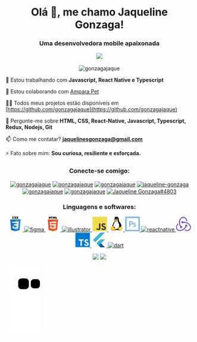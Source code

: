 <h1 align = "center"> Olá 👋, me chamo Jaqueline Gonzaga! </h1>
<h3 align = "center"> Uma desenvolvedora mobile apaixonada </h3>

<p align = "center"> <img src="https://media.giphy.com/media/L1R1tvI9svkIWwpVYr/giphy.gif" /> </p>

<p align="center"> <img src="https://komarev.com/ghpvc/?username=gonzagajaque&label=Profile%20views&color=0e75b6&style=flat" alt="gonzagajaque" /> </p>

🌱 Estou trabalhando com **Javascript, React Native e Typescript**

👯 Estou colaborando com [Ampara Pet](https://github.com/gonzagajaque/app_ampara_pet)

👨‍💻 Todos meus projetos estão disponiveis em [https://github.com/gonzagajaque](https://github.com/gonzagajaque)

💬 Pergunte-me sobre **HTML, CSS, React-Native, Javascript, Typescript, Redux, Nodejs, Git**

📫 Como me contatar? **jaquelinesgonzaga@gmail.com**

⚡ Fato sobre mim: **Sou curiosa, resiliente e esforçada.**

<h3 align="center">Conecte-se comigo:</h3>
<p align="center">
<a href="https://codepen.io/gonzagajaque" target="blank"><img align="center" src="https://raw.githubusercontent.com/rahuldkjain/github-profile-readme-generator/master/src/images/icons/Social/codepen.svg" alt="gonzagajaque" height="30" width="40" /></a>
<a href="https://dev.to/gonzagajaque" target="blank"><img align="center" src="https://cdn.jsdelivr.net/npm/simple-icons@3.0.1/icons/dev-dot-to.svg" alt="gonzagajaque" height="30" width="40" /></a>
<a href="https://linkedin.com/in/gonzagajaque" target="blank"><img align="center" src="https://raw.githubusercontent.com/rahuldkjain/github-profile-readme-generator/master/src/images/icons/Social/linked-in-alt.svg" alt="gonzagajaque" height="30" width="40" /></a>
<a href="https://stackoverflow.com/users/jaqueline-gonzaga" target="blank"><img align="center" src="https://raw.githubusercontent.com/rahuldkjain/github-profile-readme-generator/master/src/images/icons/Social/stack-overflow.svg" alt="jaqueline-gonzaga" height="30" width="40" /></a>
<a href="https://fb.com/gonzagajaque" target="blank"><img align="center" src="https://raw.githubusercontent.com/rahuldkjain/github-profile-readme-generator/master/src/images/icons/Social/facebook.svg" alt="gonzagajaque" height="30" width="40" /></a>
<a href="https://instagram.com/gonzagajaque" target="blank"><img align="center" src="https://raw.githubusercontent.com/rahuldkjain/github-profile-readme-generator/master/src/images/icons/Social/instagram.svg" alt="gonzagajaque" height="30" width="40" /></a>
<a href="https://discord.gg/Jaqueline Gonzaga#4803" target="blank"><img align="center" src="https://raw.githubusercontent.com/rahuldkjain/github-profile-readme-generator/master/src/images/icons/Social/discord.svg" alt="Jaqueline Gonzaga#4803" height="30" width="40" /></a>
</p>

<h3 align="center">Linguagens e softwares:</h3>
<p align="center"> <a href="https://www.w3schools.com/css/" target="_blank"> <img src="https://raw.githubusercontent.com/devicons/devicon/master/icons/css3/css3-original-wordmark.svg" alt="css3" width="40" height="40"/> </a> <a href="https://www.figma.com/" target="_blank"> <img src="https://www.vectorlogo.zone/logos/figma/figma-icon.svg" alt="figma" width="40" height="40"/> </a> <a href="https://www.w3.org/html/" target="_blank"> <img src="https://raw.githubusercontent.com/devicons/devicon/master/icons/html5/html5-original-wordmark.svg" alt="html5" width="40" height="40"/> </a> <a href="https://www.adobe.com/in/products/illustrator.html" target="_blank"> <img src="https://www.vectorlogo.zone/logos/adobe_illustrator/adobe_illustrator-icon.svg" alt="illustrator" width="40" height="40"/> </a> <a href="https://developer.mozilla.org/en-US/docs/Web/JavaScript" target="_blank"> <img src="https://raw.githubusercontent.com/devicons/devicon/master/icons/javascript/javascript-original.svg" alt="javascript" width="40" height="40"/> </a> <a href="https://www.linux.org/" target="_blank"> <img src="https://raw.githubusercontent.com/devicons/devicon/master/icons/linux/linux-original.svg" alt="linux" width="40" height="40"/> </a> <a href="https://www.photoshop.com/en" target="_blank"> <img src="https://raw.githubusercontent.com/devicons/devicon/master/icons/photoshop/photoshop-line.svg" alt="photoshop" width="40" height="40"/> </a> <a href="https://reactnative.dev/" target="_blank"> <img src="https://reactnative.dev/img/header_logo.svg" alt="reactnative" width="40" height="40"/> </a> <a href="https://redux.js.org" target="_blank"> <img src="https://raw.githubusercontent.com/devicons/devicon/master/icons/redux/redux-original.svg" alt="redux" width="40" height="40"/> </a>  <a href="https://www.typescriptlang.org/" target="_blank"> <img src="https://raw.githubusercontent.com/devicons/devicon/master/icons/typescript/typescript-original.svg" alt="typescript" width="40" height="40"/> </a>
  <a href="https://flutter.dev/" target="_blank"> <img src="https://raw.githubusercontent.com/devicons/devicon/9f4f5cdb393299a81125eb5127929ea7bfe42889/icons/flutter/flutter-original.svg" alt="flutter" width="40" height="40"/> </a>
  <a href="https://dart.dev/guides" target="_blank"> <img src="https://iconape.com/wp-content/files/vp/55059/svg/dart.svg" alt="dart" width="40" height="40" /> </a>
</p>

<p align="center">
<img height="180em" src="https://github-readme-stats.vercel.app/api/top-langs/?username=gonzagajaque&layout=compact&langs_count=7&theme=dracula"/>
<img height="180em" src="https://github-readme-stats.vercel.app/api?username=gonzagajaque&show_icons=true&theme=dracula&include_all_commits=true&count_private=true"/>
</p>

![Snake animation](https://github.com/gonzagajaque/gonzagajaque/blob/output/github-contribution-grid-snake.svg)
